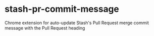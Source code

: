 # stash-pr-commit-message
Chrome extension for auto-update Stash's Pull Request merge commit message with the Pull Request heading
